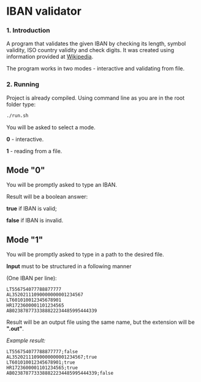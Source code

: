 # IBAN validator

### 1. Introduction
A program that validates the given IBAN by checking its length, symbol validity, ISO country validity and check digits.
It was created using information provided at [Wikipedia](https://en.wikipedia.org/wiki/International_Bank_Account_Number).

The program works in two modes - interactive and validating from file.

### 2. Running
Project is already compiled.
Using command line as you are in the root folder type:
```bash
./run.sh
```
You will be asked to select a mode.

**0** - interactive.

**1** - reading from a file.

## Mode "0"
You will be promptly asked to type an IBAN. 

Result will be a boolean answer: 

**true** if IBAN is valid;

**false** if IBAN is invalid.

## Mode "1"
You will be promptly asked to type in a path to the desired file. 

**Input** must to be structured in a following manner 

(One IBAN per line):
```
LT556754077788877777
AL35202111090000000001234567
LT601010012345678901
HR1723600001101234565
AB0238787733388822234485995444339
```
Result will be an output file using the same name, but the extension will be **".out"**. 

*Example result:*
```
LT556754077788877777;false
AL35202111090000000001234567;true
LT601010012345678901;true
HR1723600001101234565;true
AB0238787733388822234485995444339;false
```